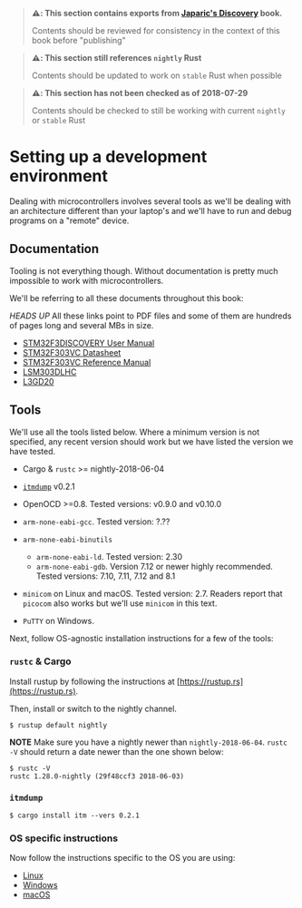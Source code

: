 > **⚠️: This section contains exports from [Japaric's Discovery] book.**
>
> Contents should be reviewed for consistency in the context
> of this book before "publishing"

[Japaric's Discovery]: https://japaric.github.io/discovery/

> **⚠️: This section still references `nightly` Rust**
>
> Contents should be updated to work on `stable` Rust when possible

> **⚠️: This section has not been checked as of 2018-07-29**
>
> Contents should be checked to still be working with current `nightly`
> or `stable` Rust

# Setting up a development environment

Dealing with microcontrollers involves several tools as we'll be dealing with an architecture
different than your laptop's and we'll have to run and debug programs on a "remote" device.

## Documentation

Tooling is not everything though. Without documentation is pretty much impossible to work with microcontrollers.

We'll be referring to all these documents throughout this book:

*HEADS UP* All these links point to PDF files and some of them are hundreds of pages long and
several MBs in size.

- [STM32F3DISCOVERY User Manual][um]
- [STM32F303VC Datasheet][ds]
- [STM32F303VC Reference Manual][rm]
- [LSM303DLHC]
- [L3GD20]

[L3GD20]: http://www.st.com/resource/en/datasheet/l3gd20.pdf
[LSM303DLHC]: http://www.st.com/resource/en/datasheet/lsm303dlhc.pdf
[ds]: http://www.st.com/resource/en/datasheet/stm32f303vc.pdf
[rm]: http://www.st.com/resource/en/reference_manual/dm00043574.pdf
[um]: http://www.st.com/resource/en/user_manual/dm00063382.pdf

## Tools

We'll use all the tools listed below. Where a minimum version is not specified, any recent version should work but we have listed the version we have tested.

- Cargo & `rustc` >= nightly-2018-06-04
- [`itmdump`] v0.2.1
- OpenOCD >=0.8. Tested versions: v0.9.0 and v0.10.0
- `arm-none-eabi-gcc`. Tested version: ?.??
- `arm-none-eabi-binutils`
    - `arm-none-eabi-ld`. Tested version: 2.30
    - `arm-none-eabi-gdb`. Version 7.12 or newer highly recommended. Tested versions: 7.10, 7.11,
      7.12 and 8.1
- `minicom` on Linux and macOS. Tested version: 2.7. Readers report that `picocom` also works but
  we'll use `minicom` in this text.

- `PuTTY` on Windows.

[`itmdump`]: https://crates.io/crates/itm

Next, follow OS-agnostic installation instructions for a few of the tools:

### `rustc` & Cargo

Install rustup by following the instructions at [https://rustup.rs](https://rustup.rs).

Then, install or switch to the nightly channel.

``` console
$ rustup default nightly
```

**NOTE** Make sure you have a nightly newer than `nightly-2018-06-04`. `rustc -V` should return a
date newer than the one shown below:

``` console
$ rustc -V
rustc 1.28.0-nightly (29f48ccf3 2018-06-03)
```

### `itmdump`

``` console
$ cargo install itm --vers 0.2.1
```

### OS specific instructions

Now follow the instructions specific to the OS you are using:

- [Linux](intro/install/linux.html)
- [Windows](intro/install/windows.html)
- [macOS](intro/install/macos.html)
